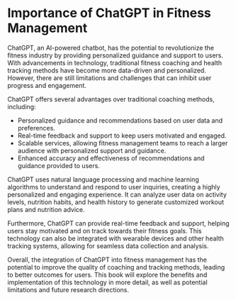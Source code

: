 Importance of ChatGPT in Fitness Management
=========================================================

ChatGPT, an AI-powered chatbot, has the potential to revolutionize the fitness industry by providing personalized guidance and support to users. With advancements in technology, traditional fitness coaching and health tracking methods have become more data-driven and personalized. However, there are still limitations and challenges that can inhibit user progress and engagement.

ChatGPT offers several advantages over traditional coaching methods, including:

* Personalized guidance and recommendations based on user data and preferences.
* Real-time feedback and support to keep users motivated and engaged.
* Scalable services, allowing fitness management teams to reach a larger audience with personalized support and guidance.
* Enhanced accuracy and effectiveness of recommendations and guidance provided to users.

ChatGPT uses natural language processing and machine learning algorithms to understand and respond to user inquiries, creating a highly personalized and engaging experience. It can analyze user data on activity levels, nutrition habits, and health history to generate customized workout plans and nutrition advice.

Furthermore, ChatGPT can provide real-time feedback and support, helping users stay motivated and on track towards their fitness goals. This technology can also be integrated with wearable devices and other health tracking systems, allowing for seamless data collection and analysis.

Overall, the integration of ChatGPT into fitness management has the potential to improve the quality of coaching and tracking methods, leading to better outcomes for users. This book will explore the benefits and implementation of this technology in more detail, as well as potential limitations and future research directions.
